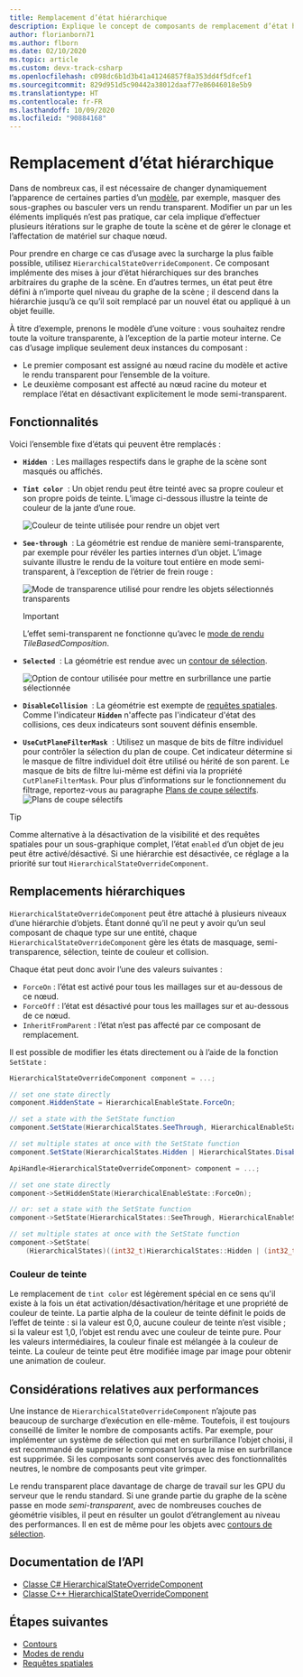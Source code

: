 ```yaml
---
title: Remplacement d’état hiérarchique
description: Explique le concept de composants de remplacement d’état hiérarchique.
author: florianborn71
ms.author: flborn
ms.date: 02/10/2020
ms.topic: article
ms.custom: devx-track-csharp
ms.openlocfilehash: c098dc6b1d3b41a41246857f8a353dd4f5dfcef1
ms.sourcegitcommit: 829d951d5c90442a38012daaf77e86046018e5b9
ms.translationtype: HT
ms.contentlocale: fr-FR
ms.lasthandoff: 10/09/2020
ms.locfileid: "90884168"
---
```

# <a name="hierarchical-state-override"></a>Remplacement d’état hiérarchique

Dans de nombreux cas, il est nécessaire de changer dynamiquement l’apparence de certaines parties d’un [modèle](../../concepts/models.md), par exemple, masquer des sous-graphes ou basculer vers un rendu transparent. Modifier un par un les éléments impliqués n’est pas pratique, car cela implique d’effectuer plusieurs itérations sur le graphe de toute la scène et de gérer le clonage et l’affectation de matériel sur chaque nœud.

Pour prendre en charge ce cas d’usage avec la surcharge la plus faible possible, utilisez `HierarchicalStateOverrideComponent`. Ce composant implémente des mises à jour d’état hiérarchiques sur des branches arbitraires du graphe de la scène. En d’autres termes, un état peut être défini à n’importe quel niveau du graphe de la scène ; il descend dans la hiérarchie jusqu’à ce qu’il soit remplacé par un nouvel état ou appliqué à un objet feuille.

À titre d’exemple, prenons le modèle d’une voiture : vous souhaitez rendre toute la voiture transparente, à l’exception de la partie moteur interne. Ce cas d’usage implique seulement deux instances du composant :

* Le premier composant est assigné au nœud racine du modèle et active le rendu transparent pour l’ensemble de la voiture.
* Le deuxième composant est affecté au nœud racine du moteur et remplace l’état en désactivant explicitement le mode semi-transparent.

## <a name="features"></a>Fonctionnalités

Voici l’ensemble fixe d’états qui peuvent être remplacés :

* **`Hidden`**  : Les maillages respectifs dans le graphe de la scène sont masqués ou affichés.
* **`Tint color`**  : Un objet rendu peut être teinté avec sa propre couleur et son propre poids de teinte. L’image ci-dessous illustre la teinte de couleur de la jante d’une roue.
  
  ![Couleur de teinte utilisée pour rendre un objet vert](./media/color-tint.png)

* **`See-through`**  : La géométrie est rendue de manière semi-transparente, par exemple pour révéler les parties internes d’un objet. L’image suivante illustre le rendu de la voiture tout entière en mode semi-transparent, à l’exception de l’étrier de frein rouge :

  ![Mode de transparence utilisé pour rendre les objets sélectionnés transparents](./media/see-through.png)

  > [!IMPORTANT]
  > L’effet semi-transparent ne fonctionne qu’avec le [mode de rendu](../../concepts/rendering-modes.md) *TileBasedComposition*.

* **`Selected`**  : La géométrie est rendue avec un [contour de sélection](outlines.md).

  ![Option de contour utilisée pour mettre en surbrillance une partie sélectionnée](./media/selection-outline.png)

* **`DisableCollision`**  : La géométrie est exempte de [requêtes spatiales](spatial-queries.md). Comme l'indicateur **`Hidden`** n'affecte pas l'indicateur d'état des collisions, ces deux indicateurs sont souvent définis ensemble.

* **`UseCutPlaneFilterMask`**  : Utilisez un masque de bits de filtre individuel pour contrôler la sélection du plan de coupe. Cet indicateur détermine si le masque de filtre individuel doit être utilisé ou hérité de son parent. Le masque de bits de filtre lui-même est défini via la propriété `CutPlaneFilterMask`. Pour plus d’informations sur le fonctionnement du filtrage, reportez-vous au paragraphe [Plans de coupe sélectifs](cut-planes.md#selective-cut-planes).
![Plans de coupe sélectifs](./media/selective-cut-planes.png)


> [!TIP]
> Comme alternative à la désactivation de la visibilité et des requêtes spatiales pour un sous-graphique complet, l’état `enabled` d’un objet de jeu peut être activé/désactivé. Si une hiérarchie est désactivée, ce réglage a la priorité sur tout `HierarchicalStateOverrideComponent`.

## <a name="hierarchical-overrides"></a>Remplacements hiérarchiques

`HierarchicalStateOverrideComponent` peut être attaché à plusieurs niveaux d’une hiérarchie d’objets. Étant donné qu’il ne peut y avoir qu’un seul composant de chaque type sur une entité, chaque `HierarchicalStateOverrideComponent` gère les états de masquage, semi-transparence, sélection, teinte de couleur et collision.

Chaque état peut donc avoir l’une des valeurs suivantes :

* `ForceOn` : l’état est activé pour tous les maillages sur et au-dessous de ce nœud.
* `ForceOff` : l’état est désactivé pour tous les maillages sur et au-dessous de ce nœud.
* `InheritFromParent` : l’état n’est pas affecté par ce composant de remplacement.

Il est possible de modifier les états directement ou à l’aide de la fonction `SetState` :

```cs
HierarchicalStateOverrideComponent component = ...;

// set one state directly
component.HiddenState = HierarchicalEnableState.ForceOn;

// set a state with the SetState function
component.SetState(HierarchicalStates.SeeThrough, HierarchicalEnableState.InheritFromParent);

// set multiple states at once with the SetState function
component.SetState(HierarchicalStates.Hidden | HierarchicalStates.DisableCollision, HierarchicalEnableState.ForceOff);
```

```cpp
ApiHandle<HierarchicalStateOverrideComponent> component = ...;

// set one state directly
component->SetHiddenState(HierarchicalEnableState::ForceOn);

// or: set a state with the SetState function
component->SetState(HierarchicalStates::SeeThrough, HierarchicalEnableState::InheritFromParent);

// set multiple states at once with the SetState function
component->SetState(
    (HierarchicalStates)((int32_t)HierarchicalStates::Hidden | (int32_t)HierarchicalStates::DisableCollision), HierarchicalEnableState::ForceOff);

```

### <a name="tint-color"></a>Couleur de teinte

Le remplacement de `tint color` est légèrement spécial en ce sens qu'il existe à la fois un état activation/désactivation/héritage et une propriété de couleur de teinte. La partie alpha de la couleur de teinte définit le poids de l’effet de teinte : si la valeur est 0,0, aucune couleur de teinte n’est visible ; si la valeur est 1,0, l’objet est rendu avec une couleur de teinte pure. Pour les valeurs intermédiaires, la couleur finale est mélangée à la couleur de teinte. La couleur de teinte peut être modifiée image par image pour obtenir une animation de couleur.

## <a name="performance-considerations"></a>Considérations relatives aux performances

Une instance de `HierarchicalStateOverrideComponent` n’ajoute pas beaucoup de surcharge d’exécution en elle-même. Toutefois, il est toujours conseillé de limiter le nombre de composants actifs. Par exemple, pour implémenter un système de sélection qui met en surbrillance l’objet choisi, il est recommandé de supprimer le composant lorsque la mise en surbrillance est supprimée. Si les composants sont conservés avec des fonctionnalités neutres, le nombre de composants peut vite grimper.

Le rendu transparent place davantage de charge de travail sur les GPU du serveur que le rendu standard. Si une grande partie du graphe de la scène passe en mode *semi-transparent*, avec de nombreuses couches de géométrie visibles, il peut en résulter un goulot d’étranglement au niveau des performances. Il en est de même pour les objets avec [contours de sélection](../../overview/features/outlines.md#performance).

## <a name="api-documentation"></a>Documentation de l’API

* [Classe C# HierarchicalStateOverrideComponent](https://docs.microsoft.com/dotnet/api/microsoft.azure.remoterendering.hierarchicalstateoverridecomponent)
* [Classe C++ HierarchicalStateOverrideComponent](https://docs.microsoft.com/cpp/api/remote-rendering/hierarchicalstateoverridecomponent)

## <a name="next-steps"></a>Étapes suivantes

* [Contours](../../overview/features/outlines.md)
* [Modes de rendu](../../concepts/rendering-modes.md)
* [Requêtes spatiales](../../overview/features/spatial-queries.md)
